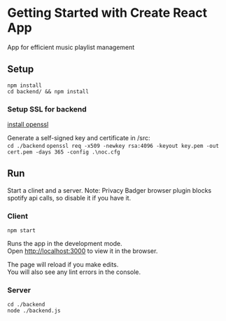 # Getting Started with Create React App

App for efficient music playlist management

## Setup   

`npm install`   
`cd backend/ && npm install`

### Setup SSL for backend

[install openssl](https://www.xolphin.com/support/OpenSSL/OpenSSL_-_Installation_under_Windows)

Generate a self-signed key and certificate in /src:   
`cd ./backend` 
`openssl req -x509 -newkey rsa:4096 -keyout key.pem -out cert.pem -days 365 -config .\noc.cfg `   


## Run

Start a clinet and a server. Note: Privacy Badger browser plugin blocks spotify api calls, so disable it if you have it.

### Client

`npm start`

Runs the app in the development mode.\
Open [http://localhost:3000](http://localhost:3000) to view it in the browser.

The page will reload if you make edits.\
You will also see any lint errors in the console.

### Server

`cd ./backend`   
`node ./backend.js`   


